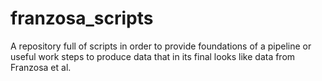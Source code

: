 # franzosa_scripts
A repository full of scripts in order to provide foundations of a pipeline or useful work steps to produce data that in its final looks like data from Franzosa et al.

